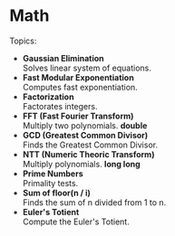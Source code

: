 # Math
Topics:
* **Gaussian Elimination**  
Solves linear system of equations.
* **Fast Modular Exponentiation**  
Computes fast exponentiation.
* **Factorization**  
Factorates integers.
* **FFT (Fast Fourier Transform)**  
Multiply two polynomials. **double**
* **GCD (Greatest Common Divisor)**  
Finds the Greatest Common Divisor.
* **NTT (Numeric Theoric Transform)**  
Multiply polynomials. **long long**
* **Prime Numbers**  
Primality tests.
* **Sum of floor(n / i)**  
Finds the sum of n divided from 1 to n.
* **Euler's Totient**  
Compute the Euler's Totient.
